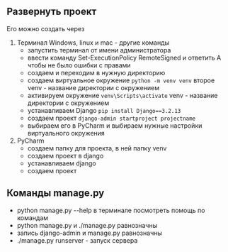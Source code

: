 ## Развернуть проект
Его можно создать через
1. Терминал Windows, linux и mac - другие команды
   - запустить терминал от имени администратора
   - ввести команду Set-ExecutionPolicy RemoteSigned и ответить A чтобы не было ошибки с правами
   - создаем и переходим в нужную директорию
   - создаем виртуальное окружение `python -m venv venv` второе venv - название директории с окружением
   - активируем окружение `venv\Scripts\activate` venv - название директории с окружением
   - устанавливаем Django `pip install Django==3.2.13`
   - создаем проект `django-admin startproject projectname`
   - выбираем его в PyCharm и выбираем нужные настройки виртуального окружения
2. PyCharm
   - создаем папку для проекта, в ней папку venv
   - создаем проект в django
   - устанавливаем django
   - создаем проект


## Команды manage.py
- python manage.py --help в терминале посмотреть помощь по командам
- python manage.py и ./manage.py равнозначны
- запись django-admin и manage.py равнозначны
- ./manage.py runserver - запуск сервера
